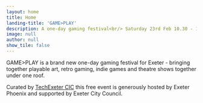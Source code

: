```yaml
---
layout: home
title: Home
landing-title: 'GAME>PLAY'
description: A one-day gaming festival<br/> Saturday 23rd Feb 10.30 - 18.00<br/> Exeter Phoenix 
image: null
author: null
show_tile: false
---
```


GAME&gt;PLAY is a brand new one-day gaming festival for Exeter - bringing together playable art, retro gaming, indie games and theatre shows together under one roof.

Curated by <a href="https://techexeter.uk">TechExeter CIC</a> this free event is generously hosted by Exeter Phoenix and supported by Exeter City Council.
